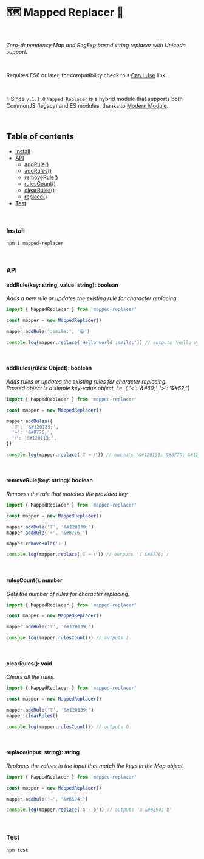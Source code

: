 # 🗺 Mapped Replacer 🍁

<br>

_Zero-dependency Map and RegExp based string replacer with Unicode support._

<br>

Requires ES6 or later, for compatibility check this [Can I Use](https://caniuse.com/mdn-javascript_builtins_map_set) link.

<br>

✨Since `v.1.1.0` `Mapped Replacer` is a hybrid module that supports both CommonJS (legacy) and ES modules, thanks to [Modern Module](https://github.com/igorskyflyer/npm-modern-module).

<br>

## Table of contents

<!--generated by TOC-->

- [Install](#install)
- [API](#api)
  - [addRule&#40;&#41;](#addrulekey-string-value-string-boolean)
  - [addRules&#40;&#41;](#addrulesrules-object-boolean)
  - [removeRule&#40;&#41;](#removerulekey-string-boolean)
  - [rulesCount&#40;&#41;](#rulescount-number)
  - [clearRules&#40;&#41;](#clearrules-void)
  - [replace&#40;&#41;](#replaceinput-string-string)
- [Test](#test)
  <!--/generated by TOC-->

<br>

### Install

```
npm i mapped-replacer
```

<br>

### API

#### addRule(key: string, value: string): boolean

_Adds a new rule or updates the existing rule for character replacing._

```javascript
import { MappedReplacer } from 'mapped-replacer'

const mapper = new MappedReplacer()

mapper.addRule(':smile:', '😀')

console.log(mapper.replace('Hello world :smile:')) // outputs 'Hello world 😀'
```

<br>

#### addRules(rules: Object): boolean

_Adds rules or updates the existing rules for character replacing._
<br>
_Passed object is a simple key-value object, i.e. { '<': '\&#60;', '>': '\&#62;'}_

```javascript
import { MappedReplacer } from 'mapped-replacer'

const mapper = new MappedReplacer()

mapper.addRules({
  '𝕋': '&#120139;',
  '≈': '&#8776;',
  '𝔱': '&#120113;',
})

console.log(mapper.replace('𝕋 ≈ 𝔱')) // outputs '&#120139; &#8776; &#120113;'
```

<br>

#### removeRule(key: string): boolean

_Removes the rule that matches the provided key._

```javascript
import { MappedReplacer } from 'mapped-replacer'

const mapper = new MappedReplacer()

mapper.addRule('𝕋', '&#120139;')
mapper.addRule('≈', '&#8776;')

mapper.removeRule('𝕋')

console.log(mapper.replace('𝕋 ≈ 𝔱')) // outputs '𝕋 &#8776; 𝔱'
```

<br>

#### rulesCount(): number

_Gets the number of rules for character replacing._

```javascript
import { MappedReplacer } from 'mapped-replacer'

const mapper = new MappedReplacer()

mapper.addRule('𝕋', '&#120139;')

console.log(mapper.rulesCount()) // outputs 1
```

<br>

#### clearRules(): void

_Clears all the rules._

```javascript
import { MappedReplacer } from 'mapped-replacer'

const mapper = new MappedReplacer()

mapper.addRule('𝕋', '&#120139;')
mapper.clearRules()

console.log(mapper.rulesCount()) // outputs 0
```

<br>

#### replace(input: string): string

_Replaces the values in the input that match the keys in the Map object._

```javascript
import { MappedReplacer } from 'mapped-replacer'

const mapper = new MappedReplacer()

mapper.addRule('→', '&#8594;')

console.log(mapper.replace('a → b')) // outputs 'a &#8594; b'
```

<br>

### Test

```
npm test
```
